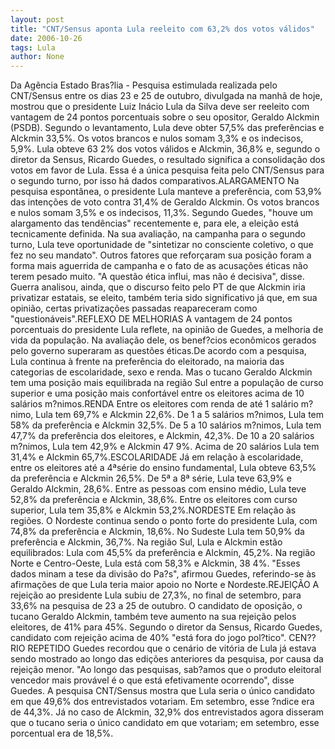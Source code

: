 ```yaml
---
layout: post
title: "CNT/Sensus aponta Lula reeleito com 63,2% dos votos válidos"
date: 2006-10-26
tags: Lula
author: None
---
```

Da Agência Estado
Bras?lia - Pesquisa estimulada realizada pelo CNT/Sensus entre os dias 23 e 25 de outubro, divulgada na manhã de hoje, mostrou que o presidente Luiz Inácio Lula da Silva deve ser reeleito com vantagem de 24 pontos porcentuais sobre o seu opositor, Geraldo Alckmin (PSDB). 
Segundo o levantamento, Lula deve obter 57,5% das preferências e Alckmin 33,5%. 
Os votos brancos e nulos somam 3,3% e os indecisos, 5,9%. Lula obteve 63 2% dos votos válidos e Alckmin, 36,8% e, segundo o diretor da Sensus, Ricardo Guedes, o resultado significa a consolidação dos votos em favor de Lula. Essa é a única pesquisa feita pelo CNT/Sensus para o segundo turno, por isso há dados comparativos.ALARGAMENTO 
Na pesquisa espontânea, o presidente Lula manteve a preferência, com 53,9% das intenções de voto contra 31,4% de Geraldo Alckmin. Os votos brancos e nulos somam 3,5% e os indecisos, 11,3%. Segundo Guedes, \"houve um alargamento das tendências\" recentemente e, para ele, a eleição está tecnicamente definida. Na sua avaliação, na campanha para o segundo turno, Lula teve oportunidade de \"sintetizar no consciente coletivo, o que fez no seu mandato\". Outros fatores que reforçaram sua posição foram a forma mais aguerrida de campanha e o fato de as acusações éticas não terem pesado muito. \"A questão ética influi, mas não é decisiva\", disse. Guerra analisou, ainda, que o discurso feito pelo PT de que Alckmin iria privatizar estatais, se eleito, também teria sido significativo já que, em sua opinião, certas privatizações passadas reapareceram como \"questionáveis\".REFLEXO DE MELHORIAS 
A vantagem de 24 pontos porcentuais do presidente Lula reflete, na opinião de Guedes, a melhoria de vida da população. Na avaliação dele, os benef?cios econômicos gerados pelo governo superaram as questões éticas.De acordo com a pesquisa, Lula continua à frente na preferência do eleitorado, na maioria das categorias de escolaridade, sexo e renda. Mas o tucano Geraldo Alckmin tem uma posição mais equilibrada na região Sul entre a população de curso superior e uma posição mais confortável entre os eleitores acima de 10 salários m?nimos.RENDA 
Entre os eleitores com renda de até 1 salário m?nimo, Lula tem 69,7% e Alckmin 22,6%. De 1 a 5 salários m?nimos, Lula tem 58% da preferência e Alckmin 32,5%. De 5 a 10 salários m?nimos, Lula tem 47,7% da preferência dos eleitores, e Alckmin, 42,3%. De 10 a 20 salários m?nimos, Lula tem 42,9% e Alckmin 47 9%. Acima de 20 salários Lula tem 31,4% e Alckmin 65,7%.ESCOLARIDADE 
Já em relação à escolaridade, entre os eleitores até a 4ªsérie do ensino fundamental, Lula obteve 63,5% da preferência e Alckmin 26,5%. De 5ª a 8ª série, Lula teve 63,9% e Geraldo Alckmin, 28,6%. Entre as pessoas com ensino médio, Lula teve 52,8% da preferência e Alckmin, 38,6%. Entre os eleitores com curso superior, Lula tem 35,8% e Alckmin 53,2%.NORDESTE
Em relação às regiões. O Nordeste continua sendo o ponto forte do presidente Lula, com 74,8% da preferência e Alckmin, 18,6%. No Sudeste Lula tem 50,9% da preferência e Alckmin, 36,7%. Na região Sul, Lula e Alckmin estão equilibrados: Lula com 45,5% da preferência e Alckmin, 45,2%. Na região Norte e Centro-Oeste, Lula está com 58,3% e Alckmin, 38 4%. \"Esses dados minam a tese da divisão do Pa?s\", afirmou Guedes, referindo-se às afirmações de que Lula teria maior apoio no Norte e Nordeste.REJEIÇÃO 
A rejeição ao presidente Lula subiu de 27,3%, no final de setembro, para 33,6% na pesquisa de 23 a 25 de outubro. O candidato de oposição, o tucano Geraldo Alckmin, também teve aumento na sua rejeição pelos eleitores, de 41% para 45%. Segundo o diretor da Sensus, Ricardo Guedes, candidato com rejeição acima de 40% \"está fora do jogo pol?tico\". CEN??RIO REPETIDO 
Guedes recordou que o cenário de vitória de Lula já estava sendo mostrado ao longo das edições anteriores da pesquisa, por causa da rejeição menor. \"Ao longo das pesquisas, sab?amos que o produto eleitoral vencedor mais provável é o que
 está efetivamente ocorrendo\", disse Guedes. A pesquisa CNT/Sensus mostra que Lula seria o único candidato em que 49,6% dos entrevistados votariam. Em setembro, esse ?ndice era de 44,3%. Já no caso de Alckmin, 32,9% dos entrevistados agora disseram que o tucano seria o único candidato em que votariam; em setembro, esse porcentual era de 18,5%. 